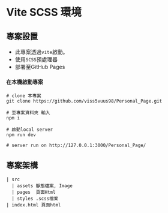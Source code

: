 # Vite SCSS 環境

## 專案設置

- 此專案透過`vite`啟動。
- 使用`SCSS`預處理器
- 部署至GitHub Pages

####  在本機啟動專案
```
# clone 本專案 
git clone https://github.com/viss5vuus98/Personal_Page.git

# 至專案資料夾 輸入
npm i

# 啟動local server
npm run dev

# server run on http://127.0.0.1:3000/Personal_Page/

```
## 專案架構

```
| src
  | assets 靜態檔案, Image
  | pages  頁面Html
  | styles .scss檔案
| index.html 頁面html
```